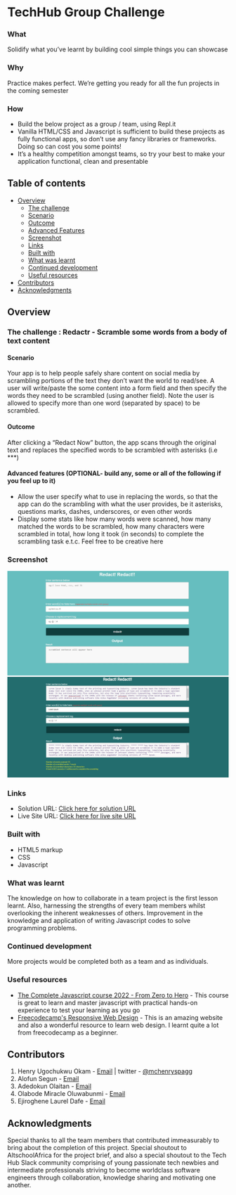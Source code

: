 # TechHub Group Challenge

### What
Solidify what you’ve learnt by building cool simple things you can showcase

### Why
Practice makes perfect. We’re getting you ready for all the fun projects in the coming semester

### How
*   Build the below project as a group / team, using Repl.it 
*   Vanilla HTML/CSS and Javascript is sufficient to build these projects as fully functional apps, so don’t use any fancy libraries or frameworks. Doing so can cost you some points!
*   It’s a healthy competition amongst teams, so try your best to make your application functional, clean and presentable


## Table of contents

- [Overview](#overview)
  - [The challenge](#the-challenge)
  - [Scenario](#scenario)
  - [Outcome](#outcome)
  - [Advanced Features](#advanced-features)
  - [Screenshot](#screenshot)
  - [Links](#links)
  - [Built with](#built-with)
  - [What was learnt](#what-was-learnt)
  - [Continued development](#continued-development)
  - [Useful resources](#useful-resources)
- [Contributors](#contributors)
- [Acknowledgments](#acknowledgments)


## Overview

### The challenge : Redactr - Scramble some words from a body of text content

#### Scenario

Your app is to help people safely share content on social media by scrambling portions of the text they don’t want the world to read/see. A user will write/paste the some content into a form field and then specify the words they need to be scrambled (using another field). Note the user is allowed to specify more than one word (separated by space) to be scrambled.

#### Outcome
After clicking a “Redact Now” button, the app scans through the original text and replaces the specified words to be scrambled with asterisks (i.e ***)

#### Advanced features (OPTIONAL- build any, some or all of the following if you feel up to it) 

* Allow the user specify what to use in replacing the words, so that the app can do the scrambling with what the user provides, be it asterisks, questions marks, dashes, underscores, or even other words
* Display some stats like how many words were scanned, how many matched the words to be scrambled, how many characters were scrambled in total, how long it took (in seconds) to complete the scrambling task e.t.c. Feel free to be creative here

### Screenshot

![default state](./redact.jpg)
![hover state](./redact-hover3.jpg)

### Links

- Solution URL: [Click here for solution URL](https://github.com/mchenryspagg/redact-project-grp6)
- Live Site URL: [Click here for live site URL](https://redact-project-grp6.redactr-project-grp6.repl.co/)


### Built with

- HTML5 markup
- CSS
- Javascript

### What was learnt

The knowledge on how to collaborate in a team project is the first lesson learnt. Also, harnessing the strengths of every team members whilst overlooking the inherent weaknesses of others. Improvement in the knowledge and application of writing Javascript codes to solve programming problems.


### Continued development

More projects would be completed both as a team and as individuals. 

### Useful resources

- [The Complete Javascript course 2022 - From Zero to Hero](https://www.udemy.com/course/the-complete-javascript-course/) - This course is great to learn and master javascript with practical hands-on experience to test your learning as you go
- [Freecodecamp's Responsive Web Design](https://www.freecodecamp.org/learn/responsive-web-design/) - This is an amazing website and also a wonderful resource to learn web design. I learnt quite a lot from freecodecamp as a beginner. 


## Contributors

1. Henry Ugochukwu Okam - [Email](mailto:hnry_ugo@yahoo.com) | twitter - [@mchenryspagg](https://www.twitter.com/mchenryspagg)
2. Alofun Segun - [Email](mailto:segunalofun@protonmail.com)
3. Adedokun Olaitan - [Email](mailto:kenney9224@gmail.com)
4. Olabode Miracle Oluwabunmi - [Email](mailto:olabodemiracle.o@gmail.com)
5. Ejiroghene Laurel Dafe - [Email](mailto:dafelaurele@gmail.com)

## Acknowledgments
Special thanks to all the team members that contributed immeasurably to bring about the completion of this project. Special shoutout to AltschoolAfrica for the project brief, and also a special shoutout to the Tech Hub Slack community comprising of young passionate tech newbies and intermediate professionals striving to become worldclass software engineers through collaboration, knowledge sharing and motivating one another.

